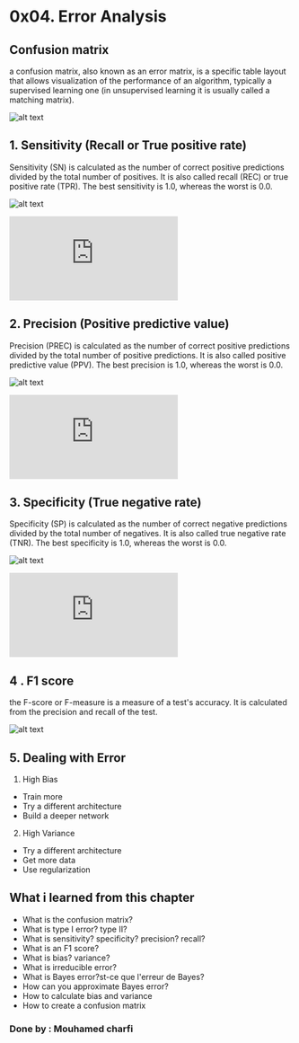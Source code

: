 # 0x04. Error Analysis

## Confusion matrix
a confusion matrix, also known as an error matrix, is a specific table layout that allows visualization of the performance of an algorithm, typically a supervised learning one (in unsupervised learning it is usually called a matching matrix).

![alt text](https://classeval.files.wordpress.com/2015/06/four-outcomes-of-classifier.png?w=480&h=202)

## 1. Sensitivity (Recall or True positive rate)

Sensitivity (SN) is calculated as the number of correct positive predictions divided by the total number of positives. It is also called recall (REC) or true positive rate (TPR). The best sensitivity is 1.0, whereas the worst is 0.0.

![alt text](https://classeval.files.wordpress.com/2015/06/sensitivity.png?w=440&h=155)

![alt text](https://s0.wp.com/latex.php?latex=%5Cmathrm%7BSN+%3D+%5Cdisplaystyle+%5Cfrac%7BTP%7D%7BTP+%2B+FN%7D+%3D+%5Cfrac%7BTP%7D%7BP%7D%7D&bg=ffffff&fg=333333&s=0&c=20201002)



## 2. Precision (Positive predictive value)
Precision (PREC) is calculated as the number of correct positive predictions divided by the total number of positive predictions. It is also called positive predictive value (PPV). The best precision is 1.0, whereas the worst is 0.0.

![alt text](https://classeval.files.wordpress.com/2015/06/precision.png?w=440&h=155)

![alt text](https://s0.wp.com/latex.php?latex=%5Cmathrm%7BPREC+%3D+%5Cdisplaystyle+%5Cfrac%7BTP%7D%7BTP+%2B+FP%7D%7D&bg=ffffff&fg=333333&s=0&c=20201002)



## 3. Specificity (True negative rate)
Specificity (SP) is calculated as the number of correct negative predictions divided by the total number of negatives. It is also called true negative rate (TNR). The best specificity is 1.0, whereas the worst is 0.0.

![alt text](https://classeval.files.wordpress.com/2015/06/specificity.png?w=440&h=155)

![alt text](https://s0.wp.com/latex.php?latex=%5Cmathrm%7BSP+%3D+%5Cdisplaystyle+%5Cfrac%7BTN%7D%7BTN+%2B+FP%7D+%3D+%5Cfrac%7BTN%7D%7BN%7D%7D&bg=ffffff&fg=333333&s=0&c=20201002)

## 4 . F1 score
the F-score or F-measure is a measure of a test's accuracy. It is calculated from the precision and recall of the test.

![alt text](https://wikimedia.org/api/rest_v1/media/math/render/svg/9c94f59b68f5ae0dc92185906c7ec4214fd04e1e)

## 5. Dealing with Error
1. High Bias
* Train more
* Try a different architecture
* Build a deeper network

2. High Variance
* Try a different architecture
* Get more data
* Use regularization
## What i learned from  this chapter

- What is the confusion matrix?
- What is type I error? type II?
- What is sensitivity? specificity? precision? recall?
- What is an F1 score?
- What is bias? variance?
- What is irreducible error?
- What is Bayes error?st-ce que l'erreur de Bayes?
- How can you approximate Bayes error?
- How to calculate bias and variance
- How to create a confusion matrix

### Done by :  Mouhamed charfi